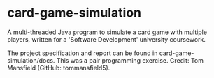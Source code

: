 # card-game-simulation
A multi-threaded Java program to simulate a card game with multiple players, written for a 'Software Development' university coursework.

The project specification and report can be found in card-game-simulation/docs. 
This was a pair programming exercise. Credit: Tom Mansfield (GitHub: tommansfield5).
